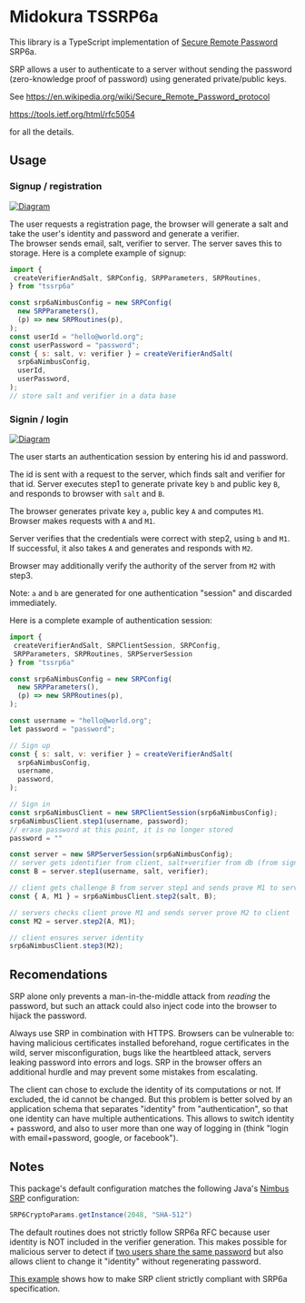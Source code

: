# Midokura TSSRP6a

This library is a TypeScript implementation of [Secure Remote Password](http://srp.stanford.edu/) SRP6a.

SRP allows a user to authenticate to a server without sending the password (zero-knowledge proof of password)
using generated private/public keys.

See
https://en.wikipedia.org/wiki/Secure_Remote_Password_protocol

https://tools.ietf.org/html/rfc5054

for all the details.

## Usage
### Signup / registration

[![Diagram](docs/signup.svg)](https://mermaidjs.github.io/mermaid-live-editor/#/edit/eyJjb2RlIjoic2VxdWVuY2VEaWFncmFtXG4gICAgcGFydGljaXBhbnQgQiBhcyBCcm93c2VyXG4gICAgcGFydGljaXBhbnQgUyBhcyBTZXJ2ZXJcbiAgICBOb3RlIGxlZnQgb2YgQjogVXNlciBlbnRlcnM8YnIvPmlkLCBwYXNzd29yZFxuICAgIEItPj5COiBzYWx0ID0gY2xpZW50LmdlbmVyYXRlUmFuZG9tU2FsdCgpXG4gICAgQi0-PkI6IGNsaWVudC5nZW5lcmF0ZVZlcmlmaWVyKHNhbHQsIGlkLCBwYXNzd29yZClcbiAgICBCLT4-UzogZW1haWwsIHNhbHQsIHZlcmlmaWVyXG4gICAgTm90ZSByaWdodCBvZiBTOiBzYXZlIGJ5IGlkOjxici8-c2FsdCwgdmVyaWZpZXJcbiIsIm1lcm1haWQiOnsidGhlbWUiOiJkZWZhdWx0In19)

The user requests a registration page, the browser will generate a salt and take the user's identity and password and generate a verifier.  
The browser sends email, salt, verifier to server. The server saves this to storage.
Here is a complete example of signup:
```JavaScript
import {
 createVerifierAndSalt, SRPConfig, SRPParameters, SRPRoutines,
} from "tssrp6a"

const srp6aNimbusConfig = new SRPConfig(
  new SRPParameters(),
  (p) => new SRPRoutines(p),
);
const userId = "hello@world.org";
const userPassword = "password";
const { s: salt, v: verifier } = createVerifierAndSalt(
  srp6aNimbusConfig,
  userId,
  userPassword,
);
// store salt and verifier in a data base
```

### Signin / login

[![Diagram](docs/signin.svg)](https://mermaidjs.github.io/mermaid-live-editor/#/edit/eyJjb2RlIjoic2VxdWVuY2VEaWFncmFtXG4gICAgcGFydGljaXBhbnQgQiBhcyBCcm93c2VyXG4gICAgcGFydGljaXBhbnQgUyBhcyBTZXJ2ZXJcbiAgICBOb3RlIGxlZnQgb2YgQjogVXNlciBlbnRlcnM8YnIvPmlkLCBwYXNzd29yZFxuICAgIEItPj5COiBjbGllbnQuc3RlcDEoaWQsIHBhc3N3b3JkKVxuICAgIEItPj5TOiBpZFxuICAgIE5vdGUgcmlnaHQgb2YgUzogZmluZCBpbiBzdG9yYWdlPGJyLz5ieSBpZDo8YnIvPnNhbHQsIHZlcmlmaWVyXG4gICAgUy0-PlM6IGIsQiA9IHNlcnZlci5zdGVwMShpZCwgc2FsdCwgdmVyaWZpZXIpXG4gICAgUy0-PkI6IHNhbHQsIEJcbiAgICBCLT4-QjogYSxBLE0xID0gY2xpZW50LnN0ZXAyKHNhbHQsIEIpXG4gICAgQi0-PlM6IEEsTTFcbiAgICBTLT4-UzogTTIgPSBzZXJ2ZXIuc3RlcDIoYiwgQSwgTTEpXG4gICAgUy0-PkI6IE0yXG4gICAgTm90ZSBsZWZ0IG9mIEI6IEJyb3dzZXIgbWF5IHZlcmlmeTxici8-c2VydmVyXG4gICAgQi0tPj5COiBjbGllbnQuc3RlcDMoYSwgTTIpIiwibWVybWFpZCI6eyJ0aGVtZSI6ImRlZmF1bHQifX0)

The user starts an authentication session by entering his id and password.

The id is sent with a request to the server, which finds salt and verifier for that id. Server executes step1 to generate private key `b` and public key `B`, and responds to browser with `salt` and `B`.

The browser generates private key `a`, public key `A` and computes `M1`. Browser makes requests with `A` and `M1`.

Server verifies that the credentials were correct with step2, using `b` and `M1`. If successful, it also takes `A` and generates and responds with `M2`.

Browser may additionally verify the authority of the server from `M2` with step3.

Note: `a` and `b` are generated for one authentication "session" and discarded immediately.

Here is a complete example of authentication session:
```JavaScript
import {
 createVerifierAndSalt, SRPClientSession, SRPConfig,
 SRPParameters, SRPRoutines, SRPServerSession
} from "tssrp6a"

const srp6aNimbusConfig = new SRPConfig(
  new SRPParameters(),
  (p) => new SRPRoutines(p),
);

const username = "hello@world.org";
let password = "password";

// Sign up
const { s: salt, v: verifier } = createVerifierAndSalt(
  srp6aNimbusConfig,
  username,
  password,
);

// Sign in
const srp6aNimbusClient = new SRPClientSession(srp6aNimbusConfig);
srp6aNimbusClient.step1(username, password);
// erase password at this point, it is no longer stored
password = ""

const server = new SRPServerSession(srp6aNimbusConfig);
// server gets identifier from client, salt+verifier from db (from signup)
const B = server.step1(username, salt, verifier);

// client gets challenge B from server step1 and sends prove M1 to server
const { A, M1 } = srp6aNimbusClient.step2(salt, B);

// servers checks client prove M1 and sends server prove M2 to client
const M2 = server.step2(A, M1);

// client ensures server identity
srp6aNimbusClient.step3(M2);
```

## Recomendations

SRP alone only prevents a man-in-the-middle attack from _reading_ the password, but such an attack could also inject code into the browser to hijack the password.

Always use SRP in combination with HTTPS. Browsers can be vulnerable to: having malicious certificates installed beforehand, rogue certificates in the wild, server misconfiguration, bugs like the heartbleed attack, servers leaking password into errors and logs. SRP in the browser offers an additional hurdle and may prevent some mistakes from escalating.

The client can chose to exclude the identity of its computations or not. If excluded, the id cannot be changed. But this problem is better solved by an application schema that separates "identity" from "authentication", so that one identity can have multiple authentications. This allows to switch identity + password, and also to user more than one way of logging in (think "login with email+password, google, or facebook").

## Notes

This package's default configuration matches the following Java's 
[Nimbus SRP](https://connect2id.com/products/nimbus-srp) configuration:
```Java
SRP6CryptoParams.getInstance(2048, "SHA-512")
```

The default routines does not
strictly follow SRP6a RFC because user identity is NOT included in the verifier generation.
This makes possible for malicious server to detect if
[two users share the same password](https://crypto.stackexchange.com/questions/8626/why-is-tls-srp-verifier-based-on-user-name/9430#9430)
but also allows client to change it "identity" without regenerating password.

[This example](test/srp6a.test.ts) shows how to make SRP client strictly compliant with
SRP6a specification.
